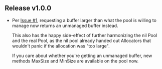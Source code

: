 Release v1.0.0
--------------

* Per [Issue #1](https://github.com/thejerf/gomempool/issues/1),
  requesting a buffer larger than what the pool is willing to manage
  now returns an unmanaged buffer instead.

  This also has the happy side-effect of further harmonizing the
  nil Pool and the real Pool, as the nil pool already handed out
  Allocators that wouldn't panic if the allocation was "too large".

  If you care about whether you're getting an unmanaged buffer, new
  methods MaxSize and MinSize are available on the pool now.
